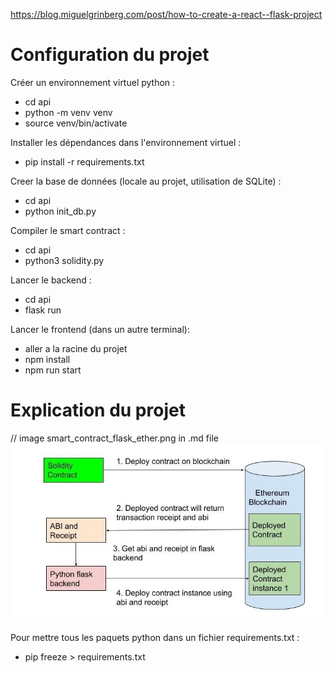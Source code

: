 https://blog.miguelgrinberg.com/post/how-to-create-a-react--flask-project

# Configuration du projet

Créer un environnement virtuel python :
- cd api
- python -m venv venv
- source venv/bin/activate

Installer les dépendances dans l'environnement virtuel :
- pip install -r requirements.txt

Creer la base de données (locale au projet, utilisation de SQLite) :

- cd api
- python init_db.py

Compiler le smart contract :
- cd api
- python3 solidity.py

Lancer le backend :

- cd api
- flask run

Lancer le frontend (dans un autre terminal):

- aller a la racine du projet
- npm install
- npm run start

# Explication du projet

// image smart_contract_flask_ether.png in .md file
![alt text](smart_contract_flask_ether.png "Explication smart contract avec Flask et un noeud Ethereum")

Pour mettre tous les paquets python dans un fichier requirements.txt :
- pip freeze > requirements.txt
